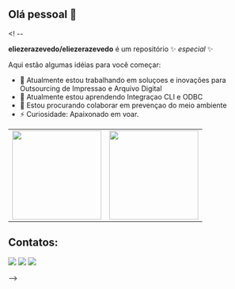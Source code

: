 ## Olá pessoal 👋

<! --

**eliezerazevedo/eliezerazevedo** é um repositório ✨ _especial_ ✨

Aqui estão algumas idéias para você começar:

- 🔭 Atualmente estou trabalhando em soluçoes e inovações para Outsourcing de Impressao e Arquivo Digital
- 🌱 Atualmente estou aprendendo Integraçao CLI e ODBC
- 👯 Estou procurando colaborar em prevençao do meio ambiente
- ⚡ Curiosidade: Apaixonado em voar.

<center>
<table>
  <tr>
      <td><img height="180em" src="https://github-readme-stats.vercel.app/api/top-langs/?username=eliezerazevedo&layout=compact&langs_count=7&theme=dracula"/></td>
      <td><img height="180em" src="https://github-readme-stats.vercel.app/api?username=eliezerazevedo&show_icons=true&theme=dracula&include_all_commits=true&count_private=true"/></td>
  </tr>  
</table>
</center>


## Contatos:

<div>
<a href="https://instagram.com/eliezerazevedo" target="_blank"><img src="https://img.shields.io/badge/-Instagram-%23E4405F?style=for-the-badge&logo=instagram&logoColor=white" target="_blank"></a>
<a href = "mailto:eliezer.system@gmail.com"><img src="https://img.shields.io/badge/Gmail-D14836?style=for-the-badge&logo=gmail&logoColor=white" target="_blank"></a>
<a href="https://www.linkedin.com/in/eliezerazevedo" target="_blank"><img src="https://img.shields.io/badge/-LinkedIn-%230077B5?style=for-the-badge&logo=linkedin&logoColor=white" target="_blank"></a>   
</div>

-->
